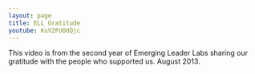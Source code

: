 ```yaml
---
layout: page
title: ELL Gratitude
youtube: KuV2FUOdQjc
---
```

This video is from the second year of Emerging Leader Labs sharing our gratitude with the people who supported us. August 2013.
